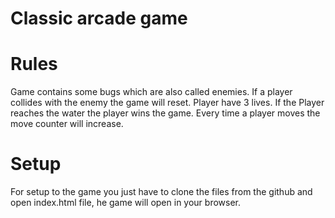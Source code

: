 # Classic arcade game

# Rules
Game contains some bugs which are also called enemies.
If a player collides with the enemy the game will reset.
Player have 3 lives.
If the Player reaches the water the player wins the game.
Every time a player moves the move counter will increase.

# Setup
For setup to the game you just have to clone the files from the github and open index.html file, he game will open in your browser.